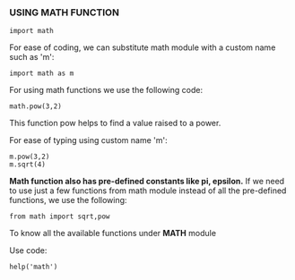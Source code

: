 ### **USING MATH FUNCTION**

```
import math
```
For ease of coding, we can substitute math module with a custom name such as 'm':
```
import math as m
```
For using math functions we use the following code:
```
math.pow(3,2)
```
This function pow helps to find a value raised to a power.

For ease of typing using custom name 'm':
```
m.pow(3,2)
m.sqrt(4)
```
**Math function also has pre-defined constants like pi, epsilon.**
If we need to use just a few functions from math module instead of all the pre-defined functions, we use the following:
```
from math import sqrt,pow
```
To know all the available functions under **MATH** module

Use code: 
```
help('math')
```